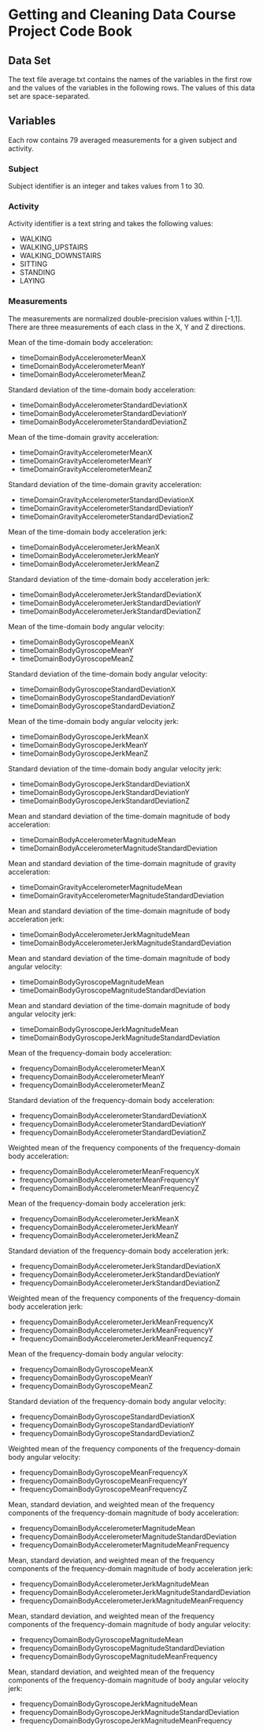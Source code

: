 # Getting and Cleaning Data Course Project Code Book

## Data Set
The text file average.txt contains the names of the variables in the first row and the values of the variables in the following rows. The values of this data set are space-separated.

## Variables 
Each row contains 79 averaged measurements for a given subject and activity.

### Subject 
Subject identifier is an integer and takes values from 1 to 30.

### Activity
Activity identifier is a text string and takes the following values:
- WALKING
- WALKING_UPSTAIRS
- WALKING_DOWNSTAIRS
- SITTING
- STANDING
- LAYING

### Measurements 
The measurements are normalized double-precision values within [-1,1]. There are three measurements of each class in the X, Y and Z directions.

Mean of the time-domain body acceleration:
- timeDomainBodyAccelerometerMeanX 
- timeDomainBodyAccelerometerMeanY 
- timeDomainBodyAccelerometerMeanZ 

Standard deviation of the time-domain body acceleration:
- timeDomainBodyAccelerometerStandardDeviationX 
- timeDomainBodyAccelerometerStandardDeviationY 
- timeDomainBodyAccelerometerStandardDeviationZ 

Mean of the time-domain gravity acceleration:
- timeDomainGravityAccelerometerMeanX 
- timeDomainGravityAccelerometerMeanY 
- timeDomainGravityAccelerometerMeanZ 

Standard deviation of the time-domain gravity acceleration:
- timeDomainGravityAccelerometerStandardDeviationX 
- timeDomainGravityAccelerometerStandardDeviationY 
- timeDomainGravityAccelerometerStandardDeviationZ 

Mean of the time-domain body acceleration jerk:
- timeDomainBodyAccelerometerJerkMeanX 
- timeDomainBodyAccelerometerJerkMeanY 
- timeDomainBodyAccelerometerJerkMeanZ 

Standard deviation of the time-domain body acceleration jerk:
- timeDomainBodyAccelerometerJerkStandardDeviationX 
- timeDomainBodyAccelerometerJerkStandardDeviationY 
- timeDomainBodyAccelerometerJerkStandardDeviationZ 

Mean of the time-domain body angular velocity:
- timeDomainBodyGyroscopeMeanX 
- timeDomainBodyGyroscopeMeanY 
- timeDomainBodyGyroscopeMeanZ 

Standard deviation of the time-domain body angular velocity:
- timeDomainBodyGyroscopeStandardDeviationX 
- timeDomainBodyGyroscopeStandardDeviationY 
- timeDomainBodyGyroscopeStandardDeviationZ 

Mean of the time-domain body angular velocity jerk:
- timeDomainBodyGyroscopeJerkMeanX 
- timeDomainBodyGyroscopeJerkMeanY 
- timeDomainBodyGyroscopeJerkMeanZ 

Standard deviation of the time-domain body angular velocity jerk:
- timeDomainBodyGyroscopeJerkStandardDeviationX 
- timeDomainBodyGyroscopeJerkStandardDeviationY 
- timeDomainBodyGyroscopeJerkStandardDeviationZ 

Mean and standard deviation of the time-domain magnitude of body acceleration:
- timeDomainBodyAccelerometerMagnitudeMean 
- timeDomainBodyAccelerometerMagnitudeStandardDeviation 

Mean and standard deviation of the time-domain magnitude of gravity acceleration:
- timeDomainGravityAccelerometerMagnitudeMean 
- timeDomainGravityAccelerometerMagnitudeStandardDeviation 

Mean and standard deviation of the time-domain magnitude of body acceleration jerk:
- timeDomainBodyAccelerometerJerkMagnitudeMean 
- timeDomainBodyAccelerometerJerkMagnitudeStandardDeviation 

Mean and standard deviation of the time-domain magnitude of body angular velocity:
- timeDomainBodyGyroscopeMagnitudeMean 
- timeDomainBodyGyroscopeMagnitudeStandardDeviation 

Mean and standard deviation of the time-domain magnitude of body angular velocity jerk:
- timeDomainBodyGyroscopeJerkMagnitudeMean 
- timeDomainBodyGyroscopeJerkMagnitudeStandardDeviation 

Mean of the frequency-domain body acceleration:
- frequencyDomainBodyAccelerometerMeanX 
- frequencyDomainBodyAccelerometerMeanY 
- frequencyDomainBodyAccelerometerMeanZ 

Standard deviation of the frequency-domain body acceleration:
- frequencyDomainBodyAccelerometerStandardDeviationX 
- frequencyDomainBodyAccelerometerStandardDeviationY 
- frequencyDomainBodyAccelerometerStandardDeviationZ 

Weighted mean of the frequency components of the frequency-domain body acceleration:
- frequencyDomainBodyAccelerometerMeanFrequencyX 
- frequencyDomainBodyAccelerometerMeanFrequencyY 
- frequencyDomainBodyAccelerometerMeanFrequencyZ 

Mean of the frequency-domain body acceleration jerk:
- frequencyDomainBodyAccelerometerJerkMeanX 
- frequencyDomainBodyAccelerometerJerkMeanY 
- frequencyDomainBodyAccelerometerJerkMeanZ 

Standard deviation of the frequency-domain body acceleration jerk:
- frequencyDomainBodyAccelerometerJerkStandardDeviationX 
- frequencyDomainBodyAccelerometerJerkStandardDeviationY 
- frequencyDomainBodyAccelerometerJerkStandardDeviationZ 

Weighted mean of the frequency components of the frequency-domain body acceleration jerk:
- frequencyDomainBodyAccelerometerJerkMeanFrequencyX 
- frequencyDomainBodyAccelerometerJerkMeanFrequencyY 
- frequencyDomainBodyAccelerometerJerkMeanFrequencyZ 

Mean of the frequency-domain body angular velocity:
- frequencyDomainBodyGyroscopeMeanX 
- frequencyDomainBodyGyroscopeMeanY 
- frequencyDomainBodyGyroscopeMeanZ 

Standard deviation of the frequency-domain body angular velocity:
- frequencyDomainBodyGyroscopeStandardDeviationX 
- frequencyDomainBodyGyroscopeStandardDeviationY 
- frequencyDomainBodyGyroscopeStandardDeviationZ 

Weighted mean of the frequency components of the frequency-domain body angular velocity:
- frequencyDomainBodyGyroscopeMeanFrequencyX 
- frequencyDomainBodyGyroscopeMeanFrequencyY 
- frequencyDomainBodyGyroscopeMeanFrequencyZ 

Mean, standard deviation, and weighted mean of the frequency components of the frequency-domain magnitude of body acceleration:
- frequencyDomainBodyAccelerometerMagnitudeMean 
- frequencyDomainBodyAccelerometerMagnitudeStandardDeviation 
- frequencyDomainBodyAccelerometerMagnitudeMeanFrequency 

Mean, standard deviation, and weighted mean of the frequency components of the frequency-domain magnitude of body acceleration jerk:
- frequencyDomainBodyAccelerometerJerkMagnitudeMean 
- frequencyDomainBodyAccelerometerJerkMagnitudeStandardDeviation 
- frequencyDomainBodyAccelerometerJerkMagnitudeMeanFrequency 

Mean, standard deviation, and weighted mean of the frequency components of the frequency-domain magnitude of body angular velocity:
- frequencyDomainBodyGyroscopeMagnitudeMean 
- frequencyDomainBodyGyroscopeMagnitudeStandardDeviation 
- frequencyDomainBodyGyroscopeMagnitudeMeanFrequency 

Mean, standard deviation, and weighted mean of the frequency components of the frequency-domain magnitude of body angular velocity jerk:
- frequencyDomainBodyGyroscopeJerkMagnitudeMean 
- frequencyDomainBodyGyroscopeJerkMagnitudeStandardDeviation 
- frequencyDomainBodyGyroscopeJerkMagnitudeMeanFrequency 